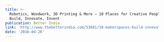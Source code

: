 ```yaml
---
title: >-
  Robotics, Woodwork, 3D Printing & More – 10 Places for Creative People to
  Build, Innovate, Invent
publication: Better India
link: 'http://www.thebetterindia.com/53681/10-makerspaces-build-innovate-invent/'
date: '2016-04-26'
---
```



